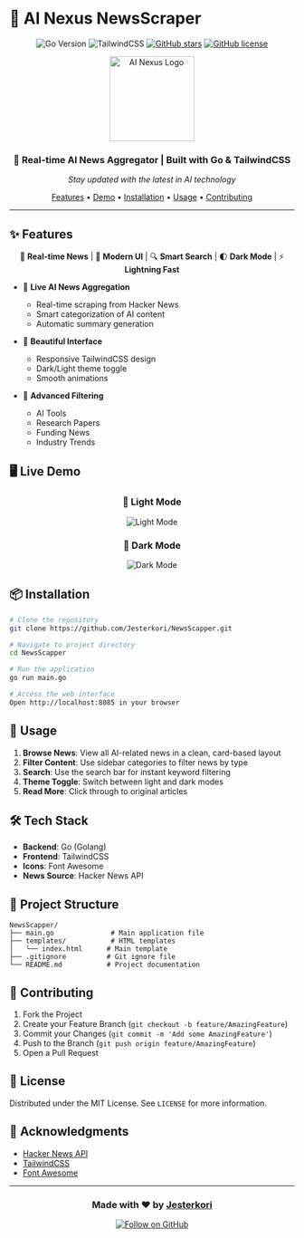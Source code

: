 # 🤖 AI Nexus NewsScraper

<div align="center">

![Go Version](https://img.shields.io/badge/Go-1.21-00ADD8?style=for-the-badge&logo=go)
![TailwindCSS](https://img.shields.io/badge/Tailwind-3.0-38B2AC?style=for-the-badge&logo=tailwind-css)
[![GitHub stars](https://img.shields.io/github/stars/Jesterkori/NewsScapper?style=for-the-badge&logo=github)](https://github.com/Jesterkori/NewsScapper/stargazers)
[![GitHub license](https://img.shields.io/github/license/Jesterkori/NewsScapper?style=for-the-badge)](https://github.com/Jesterkori/NewsScapper/blob/main/LICENSE)

<img src="https://i.imgur.com/YUyZGcx.png" alt="AI Nexus Logo" width="150"/>

### 🚀 Real-time AI News Aggregator | Built with Go & TailwindCSS
*Stay updated with the latest in AI technology*

[Features](#-features) • [Demo](#-live-demo) • [Installation](#-installation) • [Usage](#-usage) • [Contributing](#-contributing)

</div>

---

## ✨ Features

<div align="center">

🎯 **Real-time News** | 🎨 **Modern UI** | 🔍 **Smart Search** | 🌓 **Dark Mode** | ⚡ **Lightning Fast**

</div>

- 📰 **Live AI News Aggregation**
  - Real-time scraping from Hacker News
  - Smart categorization of AI content
  - Automatic summary generation

- 🎨 **Beautiful Interface**
  - Responsive TailwindCSS design
  - Dark/Light theme toggle
  - Smooth animations

- 🔎 **Advanced Filtering**
  - AI Tools
  - Research Papers
  - Funding News
  - Industry Trends

## 🖥️ Live Demo

<div align="center">

### 🌟 Light Mode
![Light Mode](your-light-mode-screenshot.png)

### 🌙 Dark Mode
![Dark Mode](your-dark-mode-screenshot.png)

</div>

## 📦 Installation

```bash
# Clone the repository
git clone https://github.com/Jesterkori/NewsScapper.git

# Navigate to project directory
cd NewsScapper

# Run the application
go run main.go

# Access the web interface
Open http://localhost:8085 in your browser
```

## 🎯 Usage

1. **Browse News**: View all AI-related news in a clean, card-based layout
2. **Filter Content**: Use sidebar categories to filter news by type
3. **Search**: Use the search bar for instant keyword filtering
4. **Theme Toggle**: Switch between light and dark modes
5. **Read More**: Click through to original articles

## 🛠️ Tech Stack

- **Backend**: Go (Golang)
- **Frontend**: TailwindCSS
- **Icons**: Font Awesome
- **News Source**: Hacker News API

## 📄 Project Structure

```
NewsScapper/
├── main.go              # Main application file
├── templates/           # HTML templates
│   └── index.html      # Main template
├── .gitignore          # Git ignore file
└── README.md           # Project documentation
```

## 🤝 Contributing

1. Fork the Project
2. Create your Feature Branch (`git checkout -b feature/AmazingFeature`)
3. Commit your Changes (`git commit -m 'Add some AmazingFeature'`)
4. Push to the Branch (`git push origin feature/AmazingFeature`)
5. Open a Pull Request

## 📝 License

Distributed under the MIT License. See `LICENSE` for more information.

## 🙏 Acknowledgments

- [Hacker News API](https://github.com/HackerNews/API)
- [TailwindCSS](https://tailwindcss.com/)
- [Font Awesome](https://fontawesome.com/)

---

<div align="center">

### Made with ❤️ by [Jesterkori](https://github.com/Jesterkori)

[![Follow on GitHub](https://img.shields.io/github/followers/Jesterkori?style=social)](https://github.com/Jesterkori)

</div>
